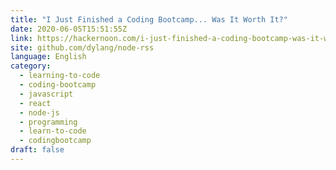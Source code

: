 ```yaml
---
title: "I Just Finished a Coding Bootcamp... Was It Worth It?"
date: 2020-06-05T15:51:55Z
link: https://hackernoon.com/i-just-finished-a-coding-bootcamp-was-it-worth-it-2l3y30pk?source=rss&utm_medium=RSS&utm_source=news.12bit.vn
site: github.com/dylang/node-rss
language: English
category:
  - learning-to-code
  - coding-bootcamp
  - javascript
  - react
  - node-js
  - programming
  - learn-to-code
  - codingbootcamp
draft: false
---
```


